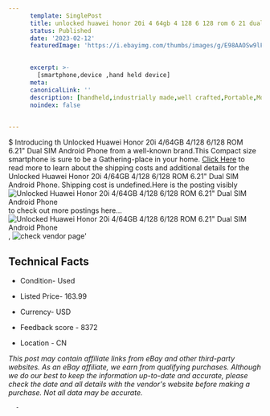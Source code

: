 ```yaml
---
      template: SinglePost
      title: unlocked huawei honor 20i 4 64gb 4 128 6 128 rom 6 21 dual sim android phone
      status: Published
      date: '2023-02-12'
      featuredImage: 'https://i.ebayimg.com/thumbs/images/g/E98AAOSw9lFhuFy9/s-l225.jpg'
       

      excerpt: >-
        [smartphone,device ,hand held device]
      meta:
      canonicalLink: ''
      description: [handheld,industrially made,well crafted,Portable,Mobile,Compact,Convenient,Lightweight,Maneuverable,Man-portable,Miniature,Carriable,Hand-held,Light,Holdable,Transportable,Mobile device,Pocket-sized,On-the-go,Wireless,Cordless,Compact size,Convenient size, smartphone,device ,hand held device]
      noindex: false
      

---
```

$
      Introducing th Unlocked Huawei Honor 20i 4/64GB 4/128 6/128 ROM 6.21" Dual SIM Android Phone from a well-known brand.This Compact size smartphone is sure to be a Gathering-place in your home. [Click Here](https://www.ebay.com/itm/175064448917?hash=item28c2a77f95%3Ag%3AE98AAOSw9lFhuFy9&mkevt=1&mkcid=1&mkrid=711-53200-19255-0&campid=%253CePNCampaignId%253E&customid=%253CreferenceId%253E&toolid=10049) to read more to learn about the shipping costs and additional details for the Unlocked Huawei Honor 20i 4/64GB 4/128 6/128 ROM 6.21" Dual SIM Android Phone. Shipping cost is undefined.Here is the posting visibly ![Unlocked Huawei Honor 20i 4/64GB 4/128 6/128 ROM 6.21" Dual SIM Android Phone](https://i.ebayimg.com/thumbs/images/g/E98AAOSw9lFhuFy9/s-l225.jpg) to check out more postings here... ![Unlocked Huawei Honor 20i 4/64GB 4/128 6/128 ROM 6.21" Dual SIM Android Phone](https://i.ebayimg.com/images/g/E98AAOSw9lFhuFy9/s-l1200.jpg), ![check vendor page](https://origin-galleryplus.ebayimg.com/ws/web/175064448917_2_0_1/225x225.jpg,https://origin-galleryplus.ebayimg.com/ws/web/175064448917_3_0_1/225x225.jpg)'

      

 ## Technical Facts 



     
      

 - Condition- Used 


      

 - Listed Price- 163.99 


      

 - Currency- USD 


      

 - Feedback score - 8372 


      

 - Location - CN 


      
      

 *_This post may contain affiliate links from eBay and other third-party websites. As an eBay affiliate, we earn from qualifying purchases. Although we do our best to keep the information up-to-date and accurate, please check the date and all details with the vendor's website before making a purchase. Not all data may be accurate._*




      -
